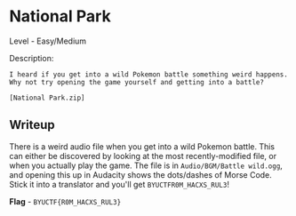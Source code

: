 # National Park
Level - Easy/Medium

Description:
```
I heard if you get into a wild Pokemon battle something weird happens. Why not try opening the game yourself and getting into a battle?

[National Park.zip]
```

## Writeup
There is a weird audio file when you get into a wild Pokemon battle. This can either be discovered by looking at the most recently-modified file, or when you actually play the game. The file is in `Audio/BGM/Battle wild.ogg`, and opening this up in Audacity shows the dots/dashes of Morse Code. Stick it into a translator and you'll get `BYUCTFR0M_HACXS_RUL3`!

**Flag** - `BYUCTF{R0M_HACXS_RUL3}`